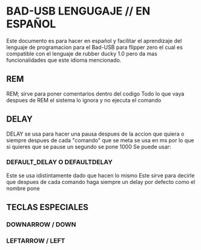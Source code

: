 # BAD-USB LENGUGAJE // EN ESPAÑOL
Este documento es para hacer en español y facilitar el aprendizaje del
lenguaje de programacion para el Bad-USB para flipper zero
el cual es compatible con el lenguaje de rubber ducky 1.0
pero da mas funcionalidades que este idioma mencionado.
## REM
REM; sirve para poner comentarios dentro del codigo
Todo lo que vaya despues de REM el sistema lo ignora y
no ejecuta el comando
## DELAY
DELAY se usa para hacer una pausa despues de la accion que quiera
o siempre despues de cada "comando" que se meta
se usa en ms por lo que si quieres que se pause un segundo
se pone 1000
Se puede usar:
### DEFAULT_DELAY O DEFAULTDELAY
Este se usa idistintamente dado que hacen lo mismo
Este sirve para decirle que despues de cada
comando haga siempre un delay por defecto 
como el nombre pone
## TECLAS ESPECIALES
### DOWNARROW / DOWN
### LEFTARROW / LEFT
